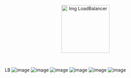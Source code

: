 <p align="center">
  <img src="https://github.com/user-attachments/assets/ebd86139-6f74-4058-92a4-014b3f4cdba7" alt="Img LoadBalancer" width="150">
</p>
<br>

LB
![image](https://github.com/user-attachments/assets/82bb2ee7-2103-457f-8774-ce70b3596dd6)
![image](https://github.com/user-attachments/assets/eae02eb2-f122-4f3d-a2d2-357a12821839)
![image](https://github.com/user-attachments/assets/164b5590-a62e-4d4c-bfd0-6561dbc76142)
![image](https://github.com/user-attachments/assets/9176d4ec-53e6-45af-a360-15fce6c2091e)
![image](https://github.com/user-attachments/assets/4d1345bb-f92a-4055-af70-7687b0ebd690)
![image](https://github.com/user-attachments/assets/fc35b139-3d9c-4169-b6f1-088c3bd03408)